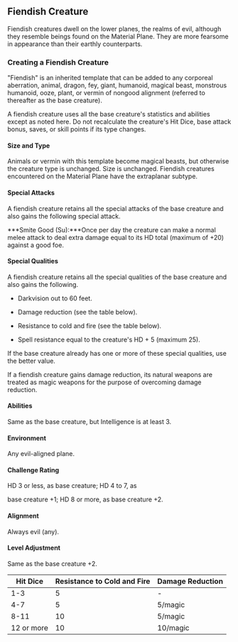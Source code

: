 ## Fiendish Creature

Fiendish creatures dwell on the lower planes, the realms of evil, although they resemble beings found on the Material Plane. They are more fearsome in appearance than their earthly counterparts. 

### Creating a Fiendish Creature

"Fiendish" is an inherited template that can be added to any corporeal aberration, animal, dragon, fey, giant, humanoid, magical beast, monstrous humanoid, ooze, plant, or vermin of nongood alignment (referred to thereafter as the base creature). 

A fiendish creature uses all the base creature's statistics and abilities except as noted here. Do not recalculate the creature's Hit Dice, base attack bonus, saves, or skill points if its type changes. 

#### Size and Type
Animals or vermin with this template become magical beasts, but otherwise the creature type is unchanged. Size is unchanged. Fiendish creatures encountered on the Material Plane have the extraplanar subtype. 

#### Special Attacks
A fiendish creature retains all the special attacks of the base creature and also gains the following special attack. 

***Smite Good (Su):***Once per day the creature can make a normal melee attack to deal extra damage equal to its HD total (maximum of +20) against a good foe. 

#### Special Qualities
A fiendish creature retains all the special qualities of the base creature and also gains the following. 

- Darkvision out to 60 feet.

- Damage reduction (see the table below).

- Resistance to cold and fire (see the table below).

- Spell resistance equal to the creature's HD + 5 (maximum 25).

If the base creature already has one or more of these special qualities, use the better value. 

If a fiendish creature gains damage reduction, its natural weapons are treated as magic weapons for the purpose of overcoming damage reduction. 

#### Abilities
Same as the base creature, but Intelligence is at least 3. 

#### Environment
Any evil-aligned plane. 

#### Challenge Rating
HD 3 or less, as base creature; HD 4 to 7, as 

base creature +1; HD 8 or more, as base creature +2. 

#### Alignment
Always evil (any). 

#### Level Adjustment
Same as the base creature +2. 

|Hit Dice|Resistance to Cold and Fire|Damage Reduction|
|---|---|---|
|1-3|5|-|
|4-7|5|5/magic|
|8-11|10|5/magic|
|12 or more|10|10/magic|
